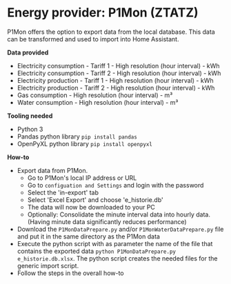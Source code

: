 # Energy provider: P1Mon (ZTATZ)

P1Mon offers the option to export data from the local database. This data can be transformed and used to import into Home Assistant.

**Data provided**
- Electricity consumption - Tariff 1 - High resolution (hour interval) - kWh
- Electricity consumption - Tariff 2 - High resolution (hour interval) - kWh
- Electricity production - Tariff 1 - High resolution (hour interval) - kWh
- Electricity production - Tariff 2 - High resolution (hour interval) - kWh
- Gas consumption - High resolution (hour interval) - m³
- Water consumption - High resolution (hour interval) - m³

**Tooling needed**
- Python 3
- Pandas python library ```pip install pandas```
- OpenPyXL python library ```pip install openpyxl```

**How-to**
- Export data from P1Mon.
  - Go to P1Mon's local IP address or URL
  - Go to ```configuation and Settings``` and login with the password
  - Select the 'in-export' tab
  - Select 'Excel Export' and choose 'e_historie.db'
  - The data will now be downloaded to your PC
  - Optionally: Consolidate the minute interval data into hourly data. (Having minute data significantly reduces performance)
- Download the ```P1MonDataPrepare.py``` and/or ```P1MonWaterDataPrepare.py``` file and put it in the same directory as the P1Mon data
- Execute the python script with as parameter the name of the file that contains the exported data ```python P1MonDataPrepare.py e_historie.db.xlsx```. The python script creates the needed files for the generic import script.
- Follow the steps in the overall how-to
